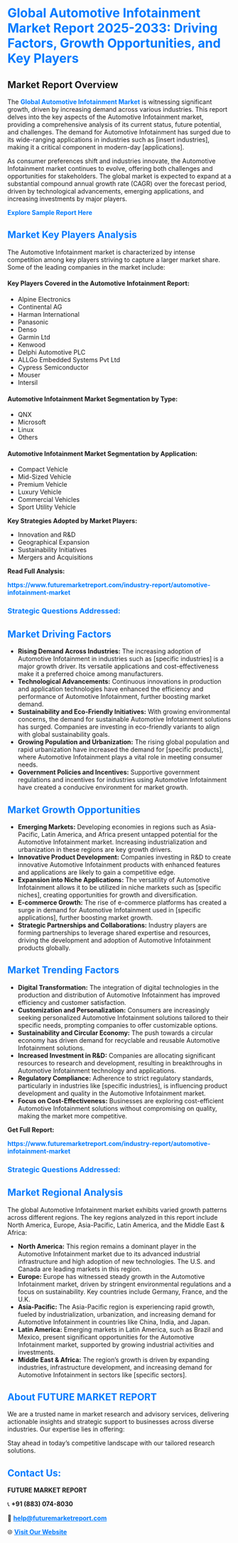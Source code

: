 <h1 style="color: #007BFF;">Global Automotive Infotainment Market Report 2025-2033: Driving Factors, Growth Opportunities, and Key Players</h1>

<section id="overview">
<h2>Market Report Overview</h2>
<p>The <a href="https://www.futuremarketreport.com/industry-report/automotive-infotainment-market" style="color: #007BFF; text-decoration: none;"><strong>Global Automotive Infotainment Market</strong></a> is witnessing significant growth, driven by increasing demand across various industries. This report delves into the key aspects of the Automotive Infotainment market, providing a comprehensive analysis of its current status, future potential, and challenges. The demand for Automotive Infotainment has surged due to its wide-ranging applications in industries such as [insert industries], making it a critical component in modern-day [applications].</p>
<p>As consumer preferences shift and industries innovate, the Automotive Infotainment market continues to evolve, offering both challenges and opportunities for stakeholders. The global market is expected to expand at a substantial compound annual growth rate (CAGR) over the forecast period, driven by technological advancements, emerging applications, and increasing investments by major players.</p>
</section>

<section id="overview">
<p><a href="https://www.futuremarketreport.com/request-sample/reportId=48271" style="color: #007BFF; text-decoration: none;"><strong>Explore Sample Report Here</strong></a></p>
</section>

<section id="key-players">
<h2 style="color: #007BFF;">Market Key Players Analysis</h2>
<p>The Automotive Infotainment market is characterized by intense competition among key players striving to capture a larger market share. Some of the leading companies in the market include:</p>
<h4>Key Players Covered in the Automotive Infotainment Report:</h4>
<ul><li>Alpine Electronics</li><li>Continental AG</li><li>Harman International</li><li>Panasonic</li><li>Denso</li><li>Garmin Ltd</li><li>Kenwood</li><li>Delphi Automotive PLC</li><li>ALLGo Embedded Systems Pvt Ltd</li><li>Cypress Semiconductor</li><li>Mouser</li><li>Intersil</li></ul>
<h4>Automotive Infotainment Market Segmentation by Type:</h4>
<ul><li>QNX</li><li>Microsoft</li><li>Linux</li><li>Others</li></ul>

<h4>Automotive Infotainment Market Segmentation by Application:</h4>
<ul><li>Compact Vehicle</li><li>Mid-Sized Vehicle</li><li>Premium Vehicle</li><li>Luxury Vehicle</li><li>Commercial Vehicles</li><li>Sport Utility Vehicle</li></ul>
<p><strong>Key Strategies Adopted by Market Players:</strong></p>
<ul>
<li>Innovation and R&D</li>
<li>Geographical Expansion</li>
<li>Sustainability Initiatives</li>
<li>Mergers and Acquisitions</li>
</ul>
</section>

<section>
<p><strong>Read Full Analysis: </strong></p><a href="https://www.futuremarketreport.com/industry-report/automotive-infotainment-market" style="color: #007BFF; text-decoration: none;"><strong>https://www.futuremarketreport.com/industry-report/automotive-infotainment-market</strong></a>
<h3 style="color: #007BFF;">Strategic Questions Addressed:</h3>
</section>

<section id="driving-factors">
<h2 style="color: #007BFF;">Market Driving Factors</h2>
<ul>
<li><strong>Rising Demand Across Industries:</strong> The increasing adoption of Automotive Infotainment in industries such as [specific industries] is a major growth driver. Its versatile applications and cost-effectiveness make it a preferred choice among manufacturers.</li>
<li><strong>Technological Advancements:</strong> Continuous innovations in production and application technologies have enhanced the efficiency and performance of Automotive Infotainment, further boosting market demand.</li>
<li><strong>Sustainability and Eco-Friendly Initiatives:</strong> With growing environmental concerns, the demand for sustainable Automotive Infotainment solutions has surged. Companies are investing in eco-friendly variants to align with global sustainability goals.</li>
<li><strong>Growing Population and Urbanization:</strong> The rising global population and rapid urbanization have increased the demand for [specific products], where Automotive Infotainment plays a vital role in meeting consumer needs.</li>
<li><strong>Government Policies and Incentives:</strong> Supportive government regulations and incentives for industries using Automotive Infotainment have created a conducive environment for market growth.</li>
</ul>
</section>

<section id="growth-opportunities">
<h2 style="color: #007BFF;">Market Growth Opportunities</h2>
<ul>
<li><strong>Emerging Markets:</strong> Developing economies in regions such as Asia-Pacific, Latin America, and Africa present untapped potential for the Automotive Infotainment market. Increasing industrialization and urbanization in these regions are key growth drivers.</li>
<li><strong>Innovative Product Development:</strong> Companies investing in R&D to create innovative Automotive Infotainment products with enhanced features and applications are likely to gain a competitive edge.</li>
<li><strong>Expansion into Niche Applications:</strong> The versatility of Automotive Infotainment allows it to be utilized in niche markets such as [specific niches], creating opportunities for growth and diversification.</li>
<li><strong>E-commerce Growth:</strong> The rise of e-commerce platforms has created a surge in demand for Automotive Infotainment used in [specific applications], further boosting market growth.</li>
<li><strong>Strategic Partnerships and Collaborations:</strong> Industry players are forming partnerships to leverage shared expertise and resources, driving the development and adoption of Automotive Infotainment products globally.</li>
</ul>
</section>

<section id="trending-factors">
<h2 style="color: #007BFF;">Market Trending Factors</h2>
<ul>
<li><strong>Digital Transformation:</strong> The integration of digital technologies in the production and distribution of Automotive Infotainment has improved efficiency and customer satisfaction.</li>
<li><strong>Customization and Personalization:</strong> Consumers are increasingly seeking personalized Automotive Infotainment solutions tailored to their specific needs, prompting companies to offer customizable options.</li>
<li><strong>Sustainability and Circular Economy:</strong> The push towards a circular economy has driven demand for recyclable and reusable Automotive Infotainment solutions.</li>
<li><strong>Increased Investment in R&D:</strong> Companies are allocating significant resources to research and development, resulting in breakthroughs in Automotive Infotainment technology and applications.</li>
<li><strong>Regulatory Compliance:</strong> Adherence to strict regulatory standards, particularly in industries like [specific industries], is influencing product development and quality in the Automotive Infotainment market.</li>
<li><strong>Focus on Cost-Effectiveness:</strong> Businesses are exploring cost-efficient Automotive Infotainment solutions without compromising on quality, making the market more competitive.</li>
</ul>
</section>

<section>
<p><strong>Get Full Report: </strong></p><a href="https://www.futuremarketreport.com/industry-report/automotive-infotainment-market" style="color: #007BFF; text-decoration: none;"><strong>https://www.futuremarketreport.com/industry-report/automotive-infotainment-market</strong></a>
<h3 style="color: #007BFF;">Strategic Questions Addressed:</h3>
</section>


<section id="regional-analysis">
<h2 style="color: #007BFF;">Market Regional Analysis</h2>
<p>The global Automotive Infotainment market exhibits varied growth patterns across different regions. The key regions analyzed in this report include North America, Europe, Asia-Pacific, Latin America, and the Middle East & Africa:</p>
<ul>
<li><strong>North America:</strong> This region remains a dominant player in the Automotive Infotainment market due to its advanced industrial infrastructure and high adoption of new technologies. The U.S. and Canada are leading markets in this region.</li>
<li><strong>Europe:</strong> Europe has witnessed steady growth in the Automotive Infotainment market, driven by stringent environmental regulations and a focus on sustainability. Key countries include Germany, France, and the U.K.</li>
<li><strong>Asia-Pacific:</strong> The Asia-Pacific region is experiencing rapid growth, fueled by industrialization, urbanization, and increasing demand for Automotive Infotainment in countries like China, India, and Japan.</li>
<li><strong>Latin America:</strong> Emerging markets in Latin America, such as Brazil and Mexico, present significant opportunities for the Automotive Infotainment market, supported by growing industrial activities and investments.</li>
<li><strong>Middle East & Africa:</strong> The region’s growth is driven by expanding industries, infrastructure development, and increasing demand for Automotive Infotainment in sectors like [specific sectors].</li>
</ul>
</section>

<footer>
<h2 style="color: #007BFF;">About FUTURE MARKET REPORT</h2>
<p>We are a trusted name in market research and advisory services, delivering actionable insights and strategic support to businesses across diverse industries. Our expertise lies in offering:</p>

<p>Stay ahead in today’s competitive landscape with our tailored research solutions.</p>

<h2 style="color: #007BFF;">Contact Us:</h2>
<p><strong>FUTURE MARKET REPORT</strong></p>
<p>📞 <strong>+91 (883) 074-8030</strong></p>
<p>📧 <strong><a href="mailto:help@futuremarketreport.com" style="color: #007BFF;">help@futuremarketreport.com</a></strong></p>
<p>🌐 <strong><a href="https://www.futuremarketreport.com/" style="color: #007BFF;">Visit Our Website</a></strong></p>
</footer>